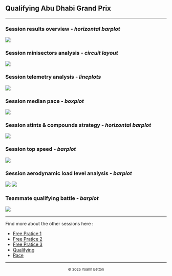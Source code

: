 ## Qualifying Abu Dhabi Grand Prix

---

### Session results overview - *horizontal barplot*

<img src="/output/2022-11-20_Abu_Dhabi_Grand_Prix/qualifying_results_overview_white.svg?raw=true"/>

### Session minisectors analysis - *circuit layout*

<img src="/output/2022-11-20_Abu_Dhabi_Grand_Prix/qualifying_minisectors_analysis_white.svg?raw=true"/>

### Session telemetry analysis - *lineplots*

<img src="/output/2022-11-20_Abu_Dhabi_Grand_Prix/qualifying_telemetry_analysis_white.svg?raw=true"/>

### Session median pace - *boxplot*

<img src="/output/2022-11-20_Abu_Dhabi_Grand_Prix/qualifying_median_pace_white.svg?raw=true"/>

### Session stints & compounds strategy - *horizontal barplot*

<img src="/output/2022-11-20_Abu_Dhabi_Grand_Prix/qualifying_stints_compounds_stategy_white.svg?raw=true"/>

### Session top speed - *barplot*

<img src="/output/2022-11-20_Abu_Dhabi_Grand_Prix/topspeed_qualifying_white.svg?raw=true"/>

### Session aerodynamic load level analysis - *barplot*

<img src="/output/2022-11-20_Abu_Dhabi_Grand_Prix/qualifying_maximum_throttle_white.svg?raw=true"/>

<img src="/output/2022-11-20_Abu_Dhabi_Grand_Prix/qualifying_speed_ratio_white.svg?raw=true"/>

### Teammate qualifying battle - *barplot*

<img src="/output/2022-11-20_Abu_Dhabi_Grand_Prix/teammates_qualifying_battle_white.svg?raw=true"/>

--- 

Find more about the other sessions here :
  - [Free Pratice 1](/page/FP1/2022-11-20_Abu_Dhabi_Grand_Prix)  
  - [Free Pratice 2](/page/FP2/2022-11-20_Abu_Dhabi_Grand_Prix) 
  - [Free Pratice 3](/page/FP3/2022-11-20_Abu_Dhabi_Grand_Prix)
  - [Qualifying](/page/Qualifying/2022-11-20_Abu_Dhabi_Grand_Prix) 
  - [Race](/page/Race/2022-11-20_Abu_Dhabi_Grand_Prix)

---

<div style="text-align: center">
  <p style="font-size:11px">&copy; 2025 Yoann Betton</p>
</div>

<!-- ---

<p style="font-size:11px">Page generated from <a href="https://github.com/yoannbtn/yoannbtn.github.io">github.com/yoannbtn</a>.</p> -->